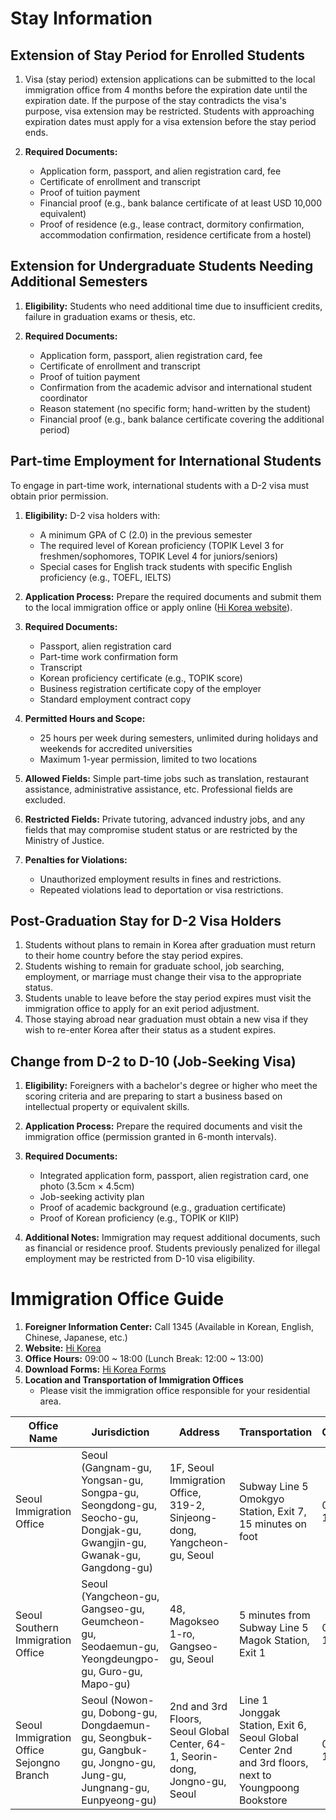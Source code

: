# Stay Information

## Extension of Stay Period for Enrolled Students

1. Visa (stay period) extension applications can be submitted to the local immigration office from 4 months before the expiration date until the expiration date. If the purpose of the stay contradicts the visa's purpose, visa extension may be restricted. Students with approaching expiration dates must apply for a visa extension before the stay period ends.
   
2. **Required Documents:**
   - Application form, passport, and alien registration card, fee
   - Certificate of enrollment and transcript
   - Proof of tuition payment
   - Financial proof (e.g., bank balance certificate of at least USD 10,000 equivalent)
   - Proof of residence (e.g., lease contract, dormitory confirmation, accommodation confirmation, residence certificate from a hostel)

## Extension for Undergraduate Students Needing Additional Semesters

1. **Eligibility:** Students who need additional time due to insufficient credits, failure in graduation exams or thesis, etc.

2. **Required Documents:**
   - Application form, passport, alien registration card, fee
   - Certificate of enrollment and transcript
   - Proof of tuition payment
   - Confirmation from the academic advisor and international student coordinator
   - Reason statement (no specific form; hand-written by the student)
   - Financial proof (e.g., bank balance certificate covering the additional period)

## Part-time Employment for International Students

To engage in part-time work, international students with a D-2 visa must obtain prior permission.

1. **Eligibility:** D-2 visa holders with:
   - A minimum GPA of C (2.0) in the previous semester
   - The required level of Korean proficiency (TOPIK Level 3 for freshmen/sophomores, TOPIK Level 4 for juniors/seniors)
   - Special cases for English track students with specific English proficiency (e.g., TOEFL, IELTS)

2. **Application Process:** Prepare the required documents and submit them to the local immigration office or apply online ([Hi Korea website](http://www.hikorea.go.kr)).

3. **Required Documents:**
   - Passport, alien registration card
   - Part-time work confirmation form
   - Transcript
   - Korean proficiency certificate (e.g., TOPIK score)
   - Business registration certificate copy of the employer
   - Standard employment contract copy

4. **Permitted Hours and Scope:**
   - 25 hours per week during semesters, unlimited during holidays and weekends for accredited universities
   - Maximum 1-year permission, limited to two locations

5. **Allowed Fields:** Simple part-time jobs such as translation, restaurant assistance, administrative assistance, etc. Professional fields are excluded.

6. **Restricted Fields:** Private tutoring, advanced industry jobs, and any fields that may compromise student status or are restricted by the Ministry of Justice.

7. **Penalties for Violations:**
   - Unauthorized employment results in fines and restrictions.
   - Repeated violations lead to deportation or visa restrictions.

## Post-Graduation Stay for D-2 Visa Holders

1. Students without plans to remain in Korea after graduation must return to their home country before the stay period expires.
2. Students wishing to remain for graduate school, job searching, employment, or marriage must change their visa to the appropriate status.
3. Students unable to leave before the stay period expires must visit the immigration office to apply for an exit period adjustment.
4. Those staying abroad near graduation must obtain a new visa if they wish to re-enter Korea after their status as a student expires.

## Change from D-2 to D-10 (Job-Seeking Visa)

1. **Eligibility:** Foreigners with a bachelor's degree or higher who meet the scoring criteria and are preparing to start a business based on intellectual property or equivalent skills.

2. **Application Process:** Prepare the required documents and visit the immigration office (permission granted in 6-month intervals).

3. **Required Documents:**
   - Integrated application form, passport, alien registration card, one photo (3.5cm × 4.5cm)
   - Job-seeking activity plan
   - Proof of academic background (e.g., graduation certificate)
   - Proof of Korean proficiency (e.g., TOPIK or KIIP)

4. **Additional Notes:** Immigration may request additional documents, such as financial or residence proof. Students previously penalized for illegal employment may be restricted from D-10 visa eligibility.

# Immigration Office Guide

1. **Foreigner Information Center:** Call 1345 (Available in Korean, English, Chinese, Japanese, etc.)
2. **Website:** [Hi Korea](http://www.hikorea.go.kr)
3. **Office Hours:** 09:00 ~ 18:00 (Lunch Break: 12:00 ~ 13:00)
4. **Download Forms:** [Hi Korea Forms](https://www.hikorea.go.kr/board/BoardApplicationListR.pt)
5. **Location and Transportation of Immigration Offices**
   - Please visit the immigration office responsible for your residential area.

| Office Name                        | Jurisdiction                                                      | Address                                                     | Transportation                                                                                                 | Contact   |
|------------------------------------|--------------------------------------------------------------------|-------------------------------------------------------------|----------------------------------------------------------------------------------------------------------------|-----------|
| Seoul Immigration Office            | Seoul (Gangnam-gu, Yongsan-gu, Songpa-gu, Seongdong-gu, Seocho-gu, Dongjak-gu, Gwangjin-gu, Gwanak-gu, Gangdong-gu) | 1F, Seoul Immigration Office, 319-2, Sinjeong-dong, Yangcheon-gu, Seoul | Subway Line 5 Omokgyo Station, Exit 7, 15 minutes on foot                                                   | 02-1345   |
| Seoul Southern Immigration Office   | Seoul (Yangcheon-gu, Gangseo-gu, Geumcheon-gu, Seodaemun-gu, Yeongdeungpo-gu, Guro-gu, Mapo-gu) | 48, Magokseo 1-ro, Gangseo-gu, Seoul                        | 5 minutes from Subway Line 5 Magok Station, Exit 1                                                          | 02-1345   |
| Seoul Immigration Office Sejongno Branch | Seoul (Nowon-gu, Dobong-gu, Dongdaemun-gu, Seongbuk-gu, Gangbuk-gu, Jongno-gu, Jung-gu, Jungnang-gu, Eunpyeong-gu) | 2nd and 3rd Floors, Seoul Global Center, 64-1, Seorin-dong, Jongno-gu, Seoul | Line 1 Jonggak Station, Exit 6, Seoul Global Center 2nd and 3rd floors, next to Youngpoong Bookstore         | 02-1345   |
